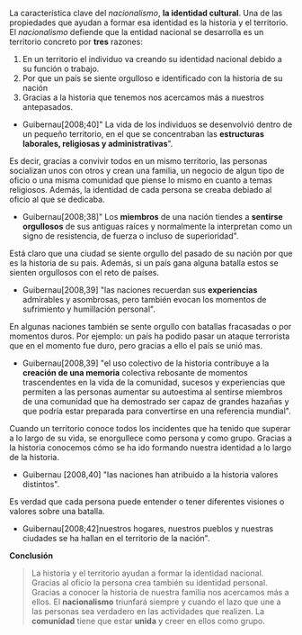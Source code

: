 La característica  clave del _nacionalismo_, **la identidad cultural**. Una de las propiedades que ayudan a formar esa identidad es la historia y el territorio.
El _nacionalismo_ defiende que la entidad nacional se desarrolla es un territorio concreto por **tres** razones:
1. En un territorio el individuo va creando su identidad nacional debido a su función o trabajo.
2. Por que un país se siente orgulloso e identificado con la historia de su nación
3. Gracias a la historia que tenemos nos acercamos más a nuestros antepasados.

- Guibernau[2008;40]" La vida de los individuos se desenvolvió dentro de un pequeño territorio, en el que se concentraban las **estructuras laborales, religiosas y administrativas**". 

Es decir, gracias a convivir todos en un mismo territorio, las personas socializan unos con otros y crean una familia, un negocio de algun tipo de oficio o una misma comunidad que piense lo mismo en cuanto a temas religiosos. Además, la identidad de cada persona se creaba debiado al oficio al que se dedicaba.

- Guibernau[2008;38]" Los **miembros** de una nación tiendes a **sentirse orgullosos** de sus antiguas raíces y normalmente la interpretan como un signo de resistencia, de fuerza o incluso de superioridad".

Está claro que una ciudad se siente orgullo del pasado de su nación por que es la historia de su pais. Además, si un país gana alguna batalla estos se sienten orgullosos con el reto de países. 

- Guibernau[2008,39] "las naciones recuerdan sus **experiencias** admirables y asombrosas, pero también evocan los momentos de sufrimiento y humillación personal". 

En algunas naciones también se sente  orgullo con batallas fracasadas o por momentos duros. Por ejemplo: un país ha podido pasar un ataque terrorista que en el momento fue duro, pero gracias a ello el país se unió mas. 

- Guibernau[2008,39] "el uso colectivo de la historia contribuye a la **creación de una memoria** colectiva rebosante de momentos trascendentes en la vida de la comunidad, sucesos y experiencias que permiten a las personas aumentar su autoestima al sentirse miembros de una comunidad que ha demostrado ser capaz de grandes hazañas y que podría estar preparada para convertirse en una referencia mundial". 

Cuando un territorio conoce todos los incidentes que ha tenido que superar a lo largo de su vida, se enorgullece como persona y como grupo. Gracias a la historia conocemos cómo se ha ido formando nuestra identidad a lo largo de la historia.

- Guibernau [2008,40] "las naciones han atribuido a la historia valores distintos". 

Es verdad que cada persona puede entender o tener diferentes visiones o valores sobre una batalla. 

- Guibernau[2008;42]nuestros hogares, nuestros pueblos y nuestras ciudades se ha hallan en el territorio de la nación". 

**Conclusión**
> La historia y el territorio ayudan a formar la identidad nacional. 
> Gracias al oficio la persona crea también su identidad personal.
> Gracias a conocer la historia de nuestra familia nos acercamos más a ellos. 
El **nacionalismo** triunfará siempre y cuando el lazo que une a las personas sea verdadero en las actividades que realizen. 
La **comunidad** tiene que estar **unida** y creer en ellos como grupo. 

